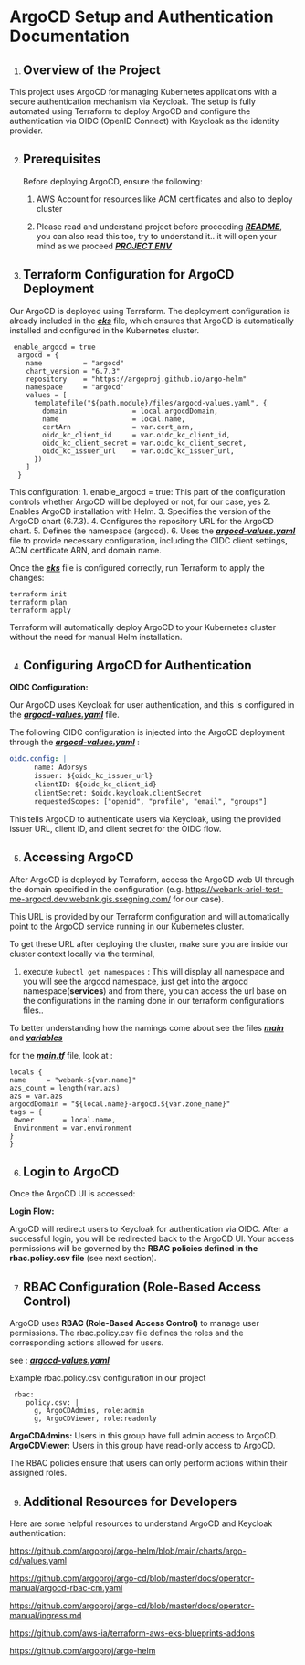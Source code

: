 # ArgoCD Setup and Authentication Documentation

1. ## Overview of the Project

This project uses ArgoCD for managing Kubernetes applications with a secure authentication mechanism via Keycloak. The setup is fully automated using Terraform to deploy ArgoCD and configure the authentication via OIDC (OpenID Connect) with Keycloak as the identity provider.

2. ## Prerequisites

    Before deploying ArgoCD, ensure the following:

    1. AWS Account for resources like ACM certificates and also to deploy cluster

    2. Please read and understand  project before proceeding <ins> ***[README](https://github.com/ADORSYS-GIS/webank-devops/blob/main/terraform/README.md)***</ins>, you can also read this too, try to understand it.. it will open your mind as we proceed <ins> ***[PROJECT ENV](https://github.com/ADORSYS-GIS/webank-devops/blob/main/Docs/deploy_workflow.md)***</ins>
    
3. ## Terraform Configuration for ArgoCD Deployment
Our ArgoCD is deployed using Terraform. The deployment configuration is already included in the  <ins> ***[eks](https://github.com/ADORSYS-GIS/webank-devops/blob/main/terraform/eks.tf)***</ins> file, which ensures that ArgoCD is automatically installed and configured in the Kubernetes cluster.

```hcl
 enable_argocd = true
  argocd = {
    name          = "argocd"
    chart_version = "6.7.3"
    repository    = "https://argoproj.github.io/argo-helm"
    namespace     = "argocd"
    values = [
      templatefile("${path.module}/files/argocd-values.yaml", {
        domain                = local.argocdDomain,
        name                  = local.name,
        certArn               = var.cert_arn,
        oidc_kc_client_id     = var.oidc_kc_client_id,
        oidc_kc_client_secret = var.oidc_kc_client_secret,
        oidc_kc_issuer_url    = var.oidc_kc_issuer_url,
      })
    ]
  }
```
 This configuration:
    1. enable_argocd = true: This part of the configuration controls whether ArgoCD will be deployed or not, for our case, yes
    2. Enables ArgoCD installation with Helm.
    3. Specifies the version of the ArgoCD chart (6.7.3).
    4. Configures the repository URL for the ArgoCD chart.
    5. Defines the namespace (argocd).
    6. Uses the <ins> ***[argocd-values.yaml](https://github.com/ADORSYS-GIS/webank-devops/blob/main/terraform/files/argocd-values.yaml)***</ins> file to provide necessary configuration, including the OIDC client settings, ACM certificate ARN, and domain name.

Once the <ins> ***[eks](https://github.com/ADORSYS-GIS/webank-devops/blob/main/terraform/eks.tf)***</ins> file is configured correctly, run Terraform to apply the changes:

```shell
terraform init
terraform plan
terraform apply
```
Terraform will automatically deploy ArgoCD to your Kubernetes cluster without the need for manual Helm installation.

4. ## Configuring ArgoCD for Authentication
**OIDC Configuration:**

Our ArgoCD uses Keycloak for user authentication, and this is configured in the <ins> ***[argocd-values.yaml](https://github.com/ADORSYS-GIS/webank-devops/blob/main/terraform/files/argocd-values.yaml)***</ins> file.

The following OIDC configuration is injected into the ArgoCD deployment through the <ins> ***[argocd-values.yaml](https://github.com/ADORSYS-GIS/webank-devops/blob/main/terraform/files/argocd-values.yaml)***</ins> :

```yaml
oidc.config: |
      name: Adorsys
      issuer: ${oidc_kc_issuer_url}
      clientID: ${oidc_kc_client_id}
      clientSecret: $oidc.keycloak.clientSecret
      requestedScopes: ["openid", "profile", "email", "groups"]
```
This tells ArgoCD to authenticate users via Keycloak, using the provided issuer URL, client ID, and client secret for the OIDC flow.

5. ##  Accessing ArgoCD

After ArgoCD is deployed by Terraform, access the ArgoCD web UI through the domain specified in the configuration (e.g. https://webank-ariel-test-me-argocd.dev.webank.gis.ssegning.com/ for our case).

This URL is provided by our   Terraform configuration and will automatically point to the ArgoCD service running in our Kubernetes cluster.

To get these URL after deploying the cluster, make sure you are inside our cluster context locally via the terminal, 

   1. execute ```kubectl get namespaces``` : This will display all namespace and you will see the argocd namespace, just get into the argocd namespace(**services**) and from there, you can access the url base on the configurations in the naming done in our terraform configurations files..

   To better understanding how the namings come about see the files <ins> ***[main](https://github.com/ADORSYS-GIS/webank-devops/blob/main/terraform/main.tf)***</ins> and <ins> ***[variables](https://github.com/ADORSYS-GIS/webank-devops/blob/main/terraform/variables.tf)***</ins>

   for the <ins> ***[main.tf](https://github.com/ADORSYS-GIS/webank-devops/blob/main/terraform/main.tf)***</ins>  file, look at :

   ```hcl
locals {
  name     = "webank-${var.name}"
  azs_count = length(var.azs)
  azs = var.azs
  argocdDomain = "${local.name}-argocd.${var.zone_name}"
  tags = {
    Owner       = local.name,
    Environment = var.environment
  }
}
   ```


6. ## Login to ArgoCD

Once the ArgoCD UI is accessed:

 **Login Flow:**

ArgoCD will redirect users to Keycloak for authentication via OIDC.
        After a successful login, you will be redirected back to the ArgoCD UI.
        Your access permissions will be governed by the **RBAC policies defined in the rbac.policy.csv file** (see next section).


7. ## RBAC Configuration (Role-Based Access Control)

ArgoCD uses **RBAC (Role-Based Access Control)** to manage user permissions. The rbac.policy.csv file defines the roles and the corresponding actions allowed for users.

see : <ins> ***[argocd-values.yaml](https://github.com/ADORSYS-GIS/webank-devops/blob/main/terraform/files/argocd-values.yaml)***</ins> 

Example rbac.policy.csv configuration in our project

```hcl
 rbac:
    policy.csv: |
      g, ArgoCDAdmins, role:admin
      g, ArgoCDViewer, role:readonly
```


**ArgoCDAdmins:** Users in this group have full admin access to ArgoCD.
**ArgoCDViewer:** Users in this group have read-only access to ArgoCD.

The RBAC policies ensure that users can only perform actions within their assigned roles.

9. ## Additional Resources for Developers

Here are some helpful resources to understand ArgoCD and Keycloak authentication:


https://github.com/argoproj/argo-helm/blob/main/charts/argo-cd/values.yaml

https://github.com/argoproj/argo-cd/blob/master/docs/operator-manual/argocd-rbac-cm.yaml

https://github.com/argoproj/argo-cd/blob/master/docs/operator-manual/ingress.md

https://github.com/aws-ia/terraform-aws-eks-blueprints-addons

https://github.com/argoproj/argo-helm